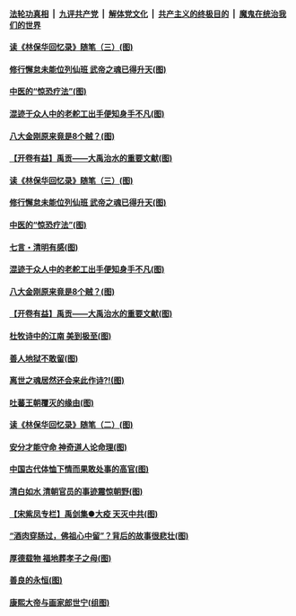 

####  [法轮功真相](../../../../basic/blob/master/README.md?t=04030501) &nbsp;|&nbsp; [九评共产党](../../../../9ping.md/blob/master/README.md?t=04030501) &nbsp;|&nbsp; [解体党文化](../../../../jtdwh.md/blob/master/README.md?t=04030501)  &nbsp;|&nbsp; [共产主义的终极目的](../../../../gczydzjmd.md/blob/master/README.md?t=04030501) &nbsp;|&nbsp; [魔鬼在统治我们的世界](../../../../mgztzwmdsj.md/blob/master/README.md?t=04030501) 

#### [读《林保华回忆录》随笔（三）(图)](../pages/p7/927928.md?t=04030501) 

#### [修行懈怠未能位列仙班 武帝之魂已得升天(图)](../pages/p7/927921.md?t=04030501) 

#### [中医的“惊恐疗法”(图)](../pages/p7/927840.md?t=04030501) 

#### [混迹于众人中的老舵工出手便知身手不凡(图)](../pages/p7/927890.md?t=04030501) 

#### [八大金刚原来竟是8个贼？(图)](../pages/p7/927994.md?t=04030501) 

#### [【开卷有益】禹贡——大禹治水的重要文献(图)](../pages/p7/927930.md?t=04030501) 

#### [读《林保华回忆录》随笔（三）(图)](../pages/p7/927928.md?t=04030501) 

#### [修行懈怠未能位列仙班 武帝之魂已得升天(图)](../pages/p7/927921.md?t=04030501) 

#### [中医的“惊恐疗法”(图)](../pages/p7/927840.md?t=04030501) 

#### [七言・清明有感(图)](../pages/p7/928236.md?t=04030501) 

#### [混迹于众人中的老舵工出手便知身手不凡(图)](../pages/p7/927890.md?t=04030501) 

#### [八大金刚原来竟是8个贼？(图)](../pages/p7/927994.md?t=04030501) 

#### [【开卷有益】禹贡——大禹治水的重要文献(图)](../pages/p7/927930.md?t=04030501) 

#### [杜牧诗中的江南 美到极至(图)](../pages/p7/928144.md?t=04030501) 

#### [善人地狱不敢留(图)](../pages/p7/927834.md?t=04030501) 

#### [离世之魂居然还会来此作诗?!(图)](../pages/p7/927823.md?t=04030501) 

#### [吐蕃王朝覆灭的缘由(图)](../pages/p7/927590.md?t=04030501) 

#### [读《林保华回忆录》随笔（二）(图)](../pages/p7/927927.md?t=04030501) 

#### [安分才能守命 神奇道人论命理(图)](../pages/p7/927588.md?t=04030501) 

#### [中国古代体恤下情而果敢处事的高官(图)](../pages/p7/927651.md?t=04030501) 

#### [清白如水 清朝官员的事迹震惊朝野(图)](../pages/p7/927845.md?t=04030501) 

#### [【宋紫凤专栏】禹剑集●大疫 天灭中共(图)](../pages/p7/927832.md?t=04030501) 

#### [“酒肉穿肠过，佛祖心中留”？背后的故事很悲壮(图)](../pages/p7/927577.md?t=04030501) 

#### [厚德载物 福地葬孝子之母(图)](../pages/p7/927574.md?t=04030501) 

#### [善良的永恒(图)](../pages/p7/927830.md?t=04030501) 

#### [康熙大帝与画家郎世宁(组图)](../pages/p7/925400.md?t=04030501) 

